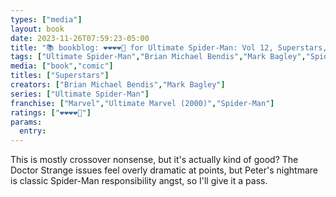 ```yaml
---
types: ["media"]
layout: book
date: 2023-11-26T07:59:23-05:00
title: "📚 bookblog: ❤️❤️❤️❤️🖤 for Ultimate Spider-Man: Vol 12, Superstars, by Brian Michael Bendis and Mark Bagley"
tags: ["Ultimate Spider-Man","Brian Michael Bendis","Mark Bagley","Spider-Man","Doctor Strange"]
media: ["book","comic"]
titles: ["Superstars"]
creators: ["Brian Michael Bendis","Mark Bagley"]
series: ["Ultimate Spider-Man"]
franchise: ["Marvel","Ultimate Marvel (2000)","Spider-Man"]
ratings: ["❤️❤️❤️❤️🖤"]
params:
  entry:
---
```


This is mostly crossover nonsense, but it's actually kind of good? The Doctor Strange issues feel overly dramatic at points, but Peter's nightmare is classic Spider-Man responsibility angst, so I'll give it a pass.
